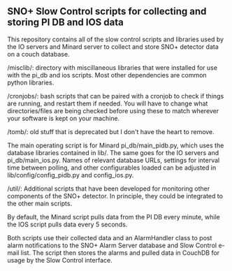 SNO+ Slow Control scripts for collecting and storing PI DB and IOS data
-------------------------------------------------------------------

This repository contains all of the slow control scripts and libraries used by the IO servers
and Minard server to collect and store SNO+ detector data on a couch database.


/misclib/: directory with miscillaneous libraries that were installed for use
with the pi_db and ios scripts.  Most other dependencies are common python libraries.

/cronjobs/: bash scripts that can be paired with a cronjob to check
if things are running, and restart them if needed.  You will have
to change what directories/files are being checked before using these
to match wherever your software is kept on your machine.

/tomb/: old stuff that is deprecated but I don't have the heart to remove.  

The main operating script is for Minard pi_db/main_pidb.py, which uses the database libraries
contained in lib/.  The same goes for the IO servers and pi_db/main_ios.py.  Names of relevant database URLs, settings for interval
time between polling, and other configurables loaded can be adjusted in
lib/config/config_pidb.py and config_ios.py.  

/util/: Additional scripts that have been developed for monitoring
other components of the SNO+ detector.  In principle, they could
be integrated to the other main scripts.

By default, the Minard script pulls data from the PI DB every minute, while the IOS script pulls data every 5 seconds.  

Both scripts use their collected data and an AlarmHandler class to post alarm notifications to the SNO+ Alarm Server database and Slow Control e-mail list.  The script then stores the alarms and pulled data in CouchDB for usage by the Slow Control interface.
